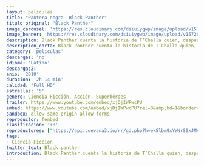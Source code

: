 ```yaml
---
layout: peliculas
title: "Pantera negra- Black Panther"
titulo_original: "Black Panther"
image_carousel: 'https://res.cloudinary.com/dsiuiygwp/image/upload/v1572658295/black-planter-min_omon52.jpg'
image_banner: 'https://res.cloudinary.com/dsiuiygwp/image/upload/v1572658299/BlackPanther_poster_06b76e17-9825-4789-8859-7d1dccf53b4a_1024x1024-min_mhvlsz.jpg'
description: Black Panther cuenta la historia de T’Challa quien, después de los acontecimientos de apitán América Civil War, vuelve a casa, a la nación de Wakanda, aislada y muy avanzada tecnológicamente, para ser proclamado Rey. Pero la reaparición de un viejo enemigo pone a prueba el temple de T’Challa como Rey y Black Panther ya que se ve arrastrado a un conflicto que pone en peligro todo el destino de Wakanda y del mundo.
description_corta: Black Panther cuenta la historia de T’Challa quien, después de los acontecimientos de apitán América Civil War, vuelve a casa, a la nación de Wakanda, aislada y muy avanzada tecnológicamente, para ser proclamado Rey. Pero la reaparición de un viejo enemigo pone a..
category: 'peliculas'
descargas: 'no'
idioma: 'Latino'
descargas2:
anio: '2018'
duracion: '2h 14 min'
calidad: 'Full HD'
estrellas: '5'
genero: Ciencia Ficción, Acción, Superhéroes
trailer: https://www.youtube.com/embed/xjDjIWPwcPU
embed: https://www.youtube.com/embed/xjDjIWPwcPU?rel=0&amp;hd=1&border=0&wmode=opaque&enablejsapi=1&modestbranding=1&controls=1&showinfo=1
sandbox: allow-same-origin allow-forms
reproductor: fembed
clasificacion: '+8'
reproductores: ["https://api.cuevana3.io/rr/gd.php?h=ek5lbm9xYWNrS0xJMVp5b21KREk0dFBLbjVkaHhkRGdrOG1jbnBpUnhhS1Z6YXg1cExDeHhzbVVZR0oybXNqQnZ0cVZtYXJUeWN5UjBJbGtnOG13emIyU3FadVkyUT09"]
tags:
- Ciencia-Ficcion
twitter_text: Black panther
introduction: Black Panther cuenta la historia de T’Challa quien, después de los acontecimientos de apitán América Civil War, vuelve a casa, a la nación de Wakanda, aislada y muy avanzada tecnológicamente, para ser proclamado Rey. Pero la reaparición de un viejo enemigo pone a
---
```












